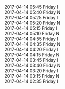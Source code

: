 2017-04-14 05:45 Friday  I  
2017-04-14 05:40 Friday  N  
2017-04-14 05:25 Friday  I  
2017-04-14 05:20 Friday  N  
2017-04-14 05:15 Friday  I  
2017-04-14 05:10 Friday  N  
2017-04-14 04:55 Friday  I  
2017-04-14 04:35 Friday  N  
2017-04-14 04:20 Friday  I  
2017-04-14 04:15 Friday  N  
2017-04-14 03:45 Friday  I  
2017-04-14 03:40 Friday  N  
2017-04-14 03:20 Friday  I  
2017-04-14 03:15 Friday  N  
2017-04-14 02:35 Friday  I  
